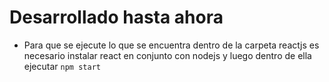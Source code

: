 #  Desarrollado hasta ahora
- Para que se ejecute lo que se encuentra dentro de la carpeta reactjs es necesario instalar react en conjunto con
  nodejs y luego dentro de ella ejecutar
  ```npm start ```
